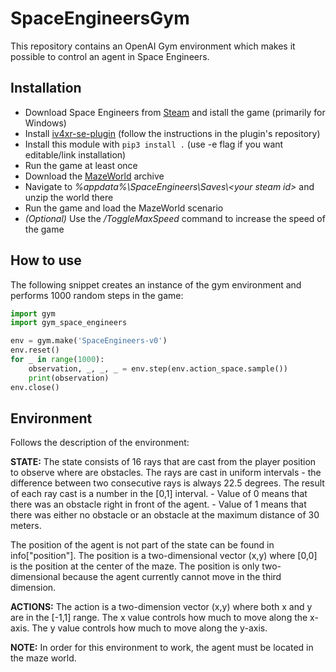 # SpaceEngineersGym

This repository contains an OpenAI Gym environment which makes it possible to control an agent in Space Engineers.

## Installation

- Download Space Engineers from [Steam](https://store.steampowered.com/app/244850/Space_Engineers/) and istall the game (primarily for Windows)
- Install [iv4xr-se-plugin](https://github.com/GoodAI/iv4xr-se-plugin-fork) (follow the instructions in the plugin's repository)
- Install this module with `pip3 install .` (use -e flag if you want editable/link installation)
- Run the game at least once
- Download the [MazeWorld](https://drive.google.com/file/d/1He_0VkAvJpaqVyoYlTZZEn0TytRpU8mm/view?usp=sharing) archive
- Navigate to *%appdata%\SpaceEngineers\Saves\\<your steam id\>* and unzip the world there
- Run the game and load the MazeWorld scenario
- *(Optional)* Use the */ToggleMaxSpeed* command to increase the speed of the game

## How to use

The following snippet creates an instance of the gym environment and performs 1000 random steps in the game:

```python
import gym
import gym_space_engineers

env = gym.make('SpaceEngineers-v0')
env.reset()
for _ in range(1000):
    observation, _, _, _ = env.step(env.action_space.sample())
    print(observation)
env.close()
```

## Environment

Follows the description of the environment:

**STATE:**
The state consists of 16 rays that are cast from the player position to observe where are obstacles.
The rays are cast in uniform intervals - the difference between two consecutive rays is always 22.5 degrees.
The result of each ray cast is a number in the [0,1] interval.
    - Value of 0 means that there was an obstacle right in front of the agent.
    - Value of 1 means that there was either no obstacle or an obstacle at the maximum distance of 30 meters.

The position of the agent is not part of the state can be found in info["position"].
The position is a two-dimensional vector (x,y) where [0,0] is the position at the center of the maze.
The position is only two-dimensional because the agent currently cannot move in the third dimension.

**ACTIONS:**
The action is a two-dimension vector (x,y) where both x and y are in the [-1,1] range.
The x value controls how much to move along the x-axis.
The y value controls how much to move along the y-axis.

**NOTE:**
In order for this environment to work, the agent must be located in the maze world.
